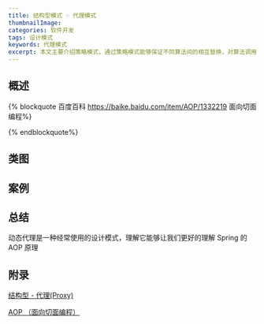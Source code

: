 ```yaml
---
title: 结构型模式 ☞ 代理模式
thumbnailImage:
categories: 软件开发
tags: 设计模式
keywords: 代理模式
excerpt: 本文主要介绍策略模式，通过策略模式能够保证不同算法间的相互替换，对算法调用者是透明的
---
```


## 概述

{% blockquote 百度百科 https://baike.baidu.com/item/AOP/1332219 面向切面编程%}


{% endblockquote%}

## 类图

## 案例

## 总结

动态代理是一种经常使用的设计模式，理解它能够让我们更好的理解 Spring 的 AOP 原理

## 附录 

[结构型 - 代理(Proxy)](https://www.pdai.tech/md/dev-spec/pattern/14_proxy.html)

[AOP （面向切面编程）](https://baike.baidu.com/item/AOP/1332219)